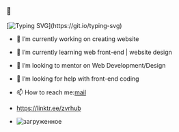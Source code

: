 ### 👋


[![Typing SVG](https://readme-typing-svg.herokuapp.com?color=%23F5FF5A&multiline=true&height=80&lines=Hello%2C+my+name+is+Vadim!;I+just+started+learning+Frontend.)](https://git.io/typing-svg)
<!--
**zv-r/zv-r** is a ✨ _special_ ✨ repository because its `README.md` (this file) appears on your GitHub profile.

Here are some ideas to get you started:

-->
- 🔭 I’m currently working on creating website
- 🌱 I’m currently learning web front-end | website design
- 👯 I’m looking to mentor on Web Development/Design
- 🤔 I’m looking for help with front-end coding 
- 📫 How to reach me:[mail](mailto:zvr@gold-mail.ru)

- https://linktr.ee/zvrhub


- ![загруженное](https://user-images.githubusercontent.com/94652321/147800911-6b2381b0-e7f3-41db-9a28-9af2047f7365.png)
